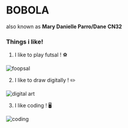 # **BOBOLA**
also known as **Mary Danielle Parro/Dane** **CN32**
### **Things i like!**
1. I like to play futsal ! ⚽


![foopsal](https://github.com/user-attachments/assets/be57e77c-3cc6-47ee-b6e3-2df9b01ab5c1)


2. I like to draw digitally ! ✏️


![digital art](https://github.com/user-attachments/assets/f37e1cb9-9943-49ca-9837-627e210637cb)


3. I like coding ! 🖥️


![coding](https://github.com/user-attachments/assets/986a4cd7-cd06-419d-8ead-e55622e72275)
